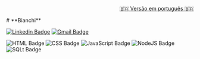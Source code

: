 <p align="right">
<a href="https://github.com/BianchiDev/BianchiDev">🇧🇷 Versão em português 🇧🇷</a>
</p>
# **Bianchi**

[![Linkedin Badge](https://img.shields.io/badge/-Felipe%20Bianchi-blue?style=flat-square&logo=Linkedin&logoColor=white&link=https://www.linkedin.com/in/felipe-bianchi-957127180/)](https://www.linkedin.com/in/felipe-bianchi-957127180/)   [![Gmail Badge](https://img.shields.io/badge/-ifpebianchi@gmail.com-c14438?style=flat-square&logo=Gmail&logoColor=white&link=mailto:ifpebianchi@gmail.com)](mailto:ifpebianchi@gmail.com)



![HTML Badge](https://img.shields.io/badge/-HTML-orange)  ![CSS Badge](https://img.shields.io/badge/-CSS-blue)  ![JavaScript Badge](https://img.shields.io/badge/-JavaScript-yellow)      ![NodeJS Badge](https://img.shields.io/badge/-Node.js-green)  ![SQLt Badge](https://img.shields.io/badge/-SQL-blue)



